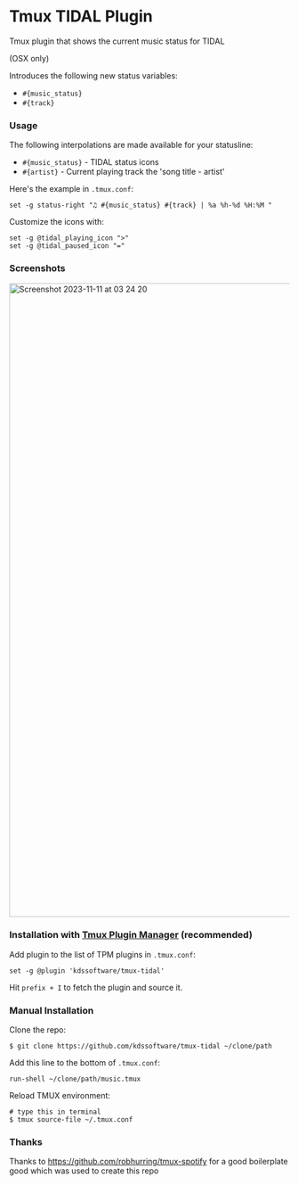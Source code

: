 # Tmux TIDAL Plugin

Tmux plugin that shows the current music status for TIDAL 

(OSX only)

Introduces the following new status variables:

* `#{music_status}`
* `#{track}`

### Usage

The following interpolations are made available for your statusline:

* `#{music_status}` - TIDAL status icons
* `#{artist}` - Current playing track the 'song title - artist'

Here's the example in `.tmux.conf`:

    set -g status-right "♫ #{music_status} #{track} | %a %h-%d %H:%M "

Customize the icons with:

    set -g @tidal_playing_icon ">"
    set -g @tidal_paused_icon "="


### Screenshots
<img width="1137" alt="Screenshot 2023-11-11 at 03 24 20" src="https://github.com/kdssoftware/tmux-tidal/assets/10829524/233623a5-251e-46e6-929c-198265a96118">

### Installation with [Tmux Plugin Manager](https://github.com/tmux-plugins/tpm) (recommended)

Add plugin to the list of TPM plugins in `.tmux.conf`:

    set -g @plugin 'kdssoftware/tmux-tidal'

Hit `prefix + I` to fetch the plugin and source it.

### Manual Installation

Clone the repo:

    $ git clone https://github.com/kdssoftware/tmux-tidal ~/clone/path

Add this line to the bottom of `.tmux.conf`:

    run-shell ~/clone/path/music.tmux

Reload TMUX environment:

    # type this in terminal
    $ tmux source-file ~/.tmux.conf

### Thanks
Thanks to https://github.com/robhurring/tmux-spotify for a good boilerplate good which was used to create this repo
